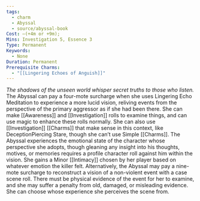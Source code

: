 ```yaml
---
tags:
  - charm
  - Abyssal
  - source/abyssal-book
Cost: —(+4m or +9m); 
Mins: Investigation 5, Essence 3
Type: Permanent
Keywords:
  - None
Duration: Permanent
Prerequisite Charms:
  - "[[Lingering Echoes of Anguish]]"
---
```

*The shadows of the unseen world whisper secret truths to those who listen.*
The Abyssal can pay a four-mote surcharge when she uses Lingering Echo Meditation to experience a more lucid vision, reliving events from the perspective of the primary aggressor as if she had been there.
She can make [[Awareness]] and [[Investigation]] rolls to examine things, and can use magic to enhance these rolls normally. She can also use [[Investigation]] [[Charms]] that make sense in this context, like DeceptionPiercing Stare, though she can’t use Simple [[Charms]].
The Abyssal experiences the emotional state of the character whose perspective she adopts, though gleaning any insight into his thoughts, motives, or memories requires a profile character roll against him within the vision. She gains a Minor [[Intimacy]] chosen by her player based on whatever emotion the killer felt.
Alternatively, the Abyssal may pay a nine-mote surcharge to reconstruct a vision of a non-violent event with a case scene roll. There must be physical evidence of the event for her to examine, and she may suffer a penalty from old, damaged, or misleading evidence. She can choose whose experience she perceives the scene from.